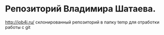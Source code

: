 # Репозиторий Владимира Шатаева.
http://job4j.ru/
 склонированный репозиторий в папку temp для отработки работы с git